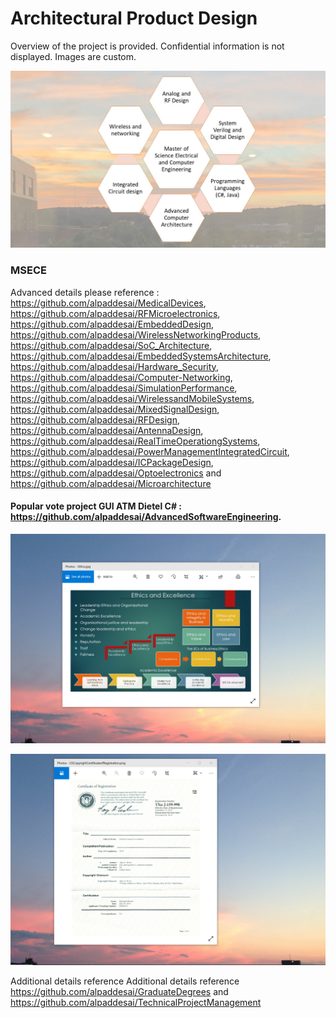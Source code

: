 # Architectural Product Design

Overview of the project is provided. Confidential information is not displayed. Images are custom.

![image](MSECE.jpg)

### MSECE
Advanced details please reference : https://github.com/alpaddesai/MedicalDevices, https://github.com/alpaddesai/RFMicroelectronics, https://github.com/alpaddesai/EmbeddedDesign, https://github.com/alpaddesai/WirelessNetworkingProducts, https://github.com/alpaddesai/SoC_Architecture, https://github.com/alpaddesai/EmbeddedSystemsArchitecture, https://github.com/alpaddesai/Hardware_Security, https://github.com/alpaddesai/Computer-Networking, https://github.com/alpaddesai/SimulationPerformance, https://github.com/alpaddesai/WirelessandMobileSystems, https://github.com/alpaddesai/MixedSignalDesign, https://github.com/alpaddesai/RFDesign,  https://github.com/alpaddesai/AntennaDesign, https://github.com/alpaddesai/RealTimeOperationgSystems, https://github.com/alpaddesai/PowerManagementIntegratedCircuit, https://github.com/alpaddesai/ICPackageDesign, https://github.com/alpaddesai/Optoelectronics and https://github.com/alpaddesai/Microarchitecture 

#### Popular vote project GUI ATM Dietel C# : https://github.com/alpaddesai/AdvancedSoftwareEngineering.

![image](EthicsandExcellence.png)

![image](USCopyrightCertificate.png)

Additional details reference Additional details reference https://github.com/alpaddesai/GraduateDegrees and https://github.com/alpaddesai/TechnicalProjectManagement
